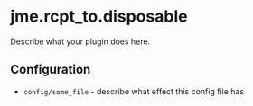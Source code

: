 jme.rcpt_to.disposable
========

Describe what your plugin does here.

Configuration
-------------

* `config/some_file` - describe what effect this config file has
